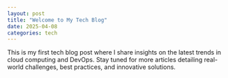 ```yaml
---
layout: post
title: "Welcome to My Tech Blog"
date: 2025-04-08
categories: tech
---
```


This is my first tech blog post where I share insights on the latest trends in cloud computing and DevOps. Stay tuned for more articles detailing real-world challenges, best practices, and innovative solutions.